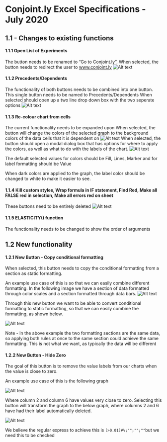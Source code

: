 # Conjoint.ly Excel Specifications - July 2020

## 1.1 - Changes to existing functions

#### 1.1.1 	Open List of Experiments
The button needs to be renamed to “Go to Conjoint.ly”.
 When selected, the button needs to redirect the user to www.conjoint.ly 
![Alt text](https://raw.githubusercontent.com/Conjoint-ly/excel-plugin/master/plugin-changes/images/Open%20List.png)

#### 1.1.2 	Precedents/Dependents
The functionality of both buttons needs to be combined into one button.
This single button needs to be named to Precedents/Dependents 
When selected should open up a two line drop down box with the two seperate options
![Alt text](https://raw.githubusercontent.com/Conjoint-ly/excel-plugin/master/plugin-changes/images/Precedents.png)

#### 1.1.3	Re-colour chart from cells
The current functionality needs to be expanded upon
When selected, the button will change the colors of the selected graph to the background colors of the data cells that it is dependent on
![Alt text](https://raw.githubusercontent.com/Conjoint-ly/excel-plugin/master/plugin-changes/images/Recolor.png)
When selected, the button should open a modal dialog box that has options for where to apply the colors, as well as what to do with the labels of the chart.
![Alt text](https://raw.githubusercontent.com/Conjoint-ly/excel-plugin/master/plugin-changes/images/Modal%20box.PNG)

The default selected values for colors should be Fill, Lines, Marker and for label formatting should be Value

When dark colors are applied to the graph, the label color should be changed to white to make it easier to see.

#### 1.1.4	Kill custom styles, Wrap formula in IF statement, Find Red, Make all FALSE red in selection, Make all errors red on sheet
These buttons need to be entirely deleted
![Alt text](https://raw.githubusercontent.com/Conjoint-ly/excel-plugin/master/plugin-changes/images/Excel%20Bar.PNG)

#### 1.1.5	ELASTICITY() function
The functionality needs to be changed to show the order of arguments

## 1.2 New functionality

#### 1.2.1	New Button - Copy conditional formatting
When selected, this button needs to copy the conditional formatting from a section as static formatting. 

An example use case of this is so that we can easily combine different formatting. In the following image we have a section of data formatted through color scales and a section formatted through data bars.
![Alt text](https://raw.githubusercontent.com/Conjoint-ly/excel-plugin/master/plugin-changes/images/Format%20Step%201.PNG)

Through this new button we want to be able to convert conditional formatting to static formatting, so that we can easily combine the formatting, as shown below. 

![Alt text](https://raw.githubusercontent.com/Conjoint-ly/excel-plugin/master/plugin-changes/images/Format%20Step%202.PNG)

Note - In the above example the two formatting sections are the same data, so applying both rules at once to the same section could achieve the same formatting. This is not what we want, as typically the data will be different 

#### 1.2.2	New Button - Hide Zero
The goal of this button is to remove the value labels from our charts when the value is close to zero. 

An example use case of this is the following graph 

![Alt text](https://raw.githubusercontent.com/Conjoint-ly/excel-plugin/master/plugin-changes/images/Graph%20Before.PNG)

Where column 2 and column 6 have values very close to zero. Selecting this button will transform the graph to the below graph, where columns 2 and 6 have had their label automatically deleted.

![Alt text](https://raw.githubusercontent.com/Conjoint-ly/excel-plugin/master/plugin-changes/images/Graph%20After.PNG)

We believe the regular express to achieve this is `[>0.01]#%;"";"";""`but we need this to be checked 


